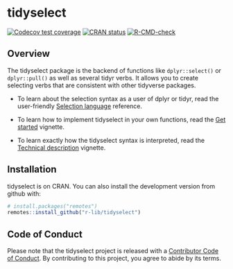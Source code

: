 # tidyselect

<!-- badges: start -->
[![Codecov test coverage](https://codecov.io/gh/r-lib/tidyselect/branch/main/graph/badge.svg)](https://app.codecov.io/gh/r-lib/tidyselect?branch=main)
[![CRAN status](https://www.r-pkg.org/badges/version/tidyselect)](https://cran.r-project.org/package=tidyselect)
[![R-CMD-check](https://github.com/r-lib/tidyselect/actions/workflows/R-CMD-check.yaml/badge.svg)](https://github.com/r-lib/tidyselect/actions/workflows/R-CMD-check.yaml)
<!-- badges: end -->


## Overview

The tidyselect package is the backend of functions like `dplyr::select()`
or `dplyr::pull()` as well as several tidyr verbs. It allows you to
create selecting verbs that are consistent with other tidyverse packages.

* To learn about the selection syntax as a user of dplyr or tidyr, read
  the user-friendly [Selection language](https://tidyselect.r-lib.org/reference/language.html) reference.

* To learn how to implement tidyselect in your own functions, read the
  [Get started](https://tidyselect.r-lib.org/articles/tidyselect.html)
  vignette.

* To learn exactly how the tidyselect syntax is interpreted, read the
  [Technical description](https://tidyselect.r-lib.org/articles/syntax.html)
  vignette.


## Installation

tidyselect is on CRAN. You can also install the development version
from github with:

```r
# install.packages("remotes")
remotes::install_github("r-lib/tidyselect")
```


## Code of Conduct

Please note that the tidyselect project is released with a [Contributor Code of Conduct](https://tidyselect.r-lib.org/CODE_OF_CONDUCT.html). By contributing to this project, you agree to abide by its terms.
